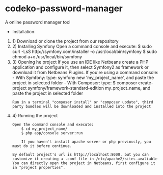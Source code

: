 # codeko-password-manager
A online password manager tool

- Installation
<ol>
<li>
1) Download or clone the project from our repository
</li>
<li>
2) Installing Symfony
    Open a command console and execute: 
        $ sudo curl -LsS http://symfony.com/installer -o /usr/local/bin/symfony
        $ sudo chmod a+x /usr/local/bin/symfony
</li>
<li>
3) Opening he project
    If you use an IDE like Netbeans create a PHP application and configure it, then select Symfony2 as framework or download it from Netbeans Plugins.
    If you're using a command console: 
        - With Symfony:
            type: symfony new 'my_project_name', and paste the project in selected folder
        - With Composer:
            type: $ composer create-project symfony/framework-standard-edition my_project_name, and paste the project in selected folder
    
    Run in a terminal "composer install" or "composer update", third party bundles will be downloaded and installed into the project
</li>
<li>
4) Running the project

    Open the command console and execute:
        $ cd my_project_name/
        $ php app/console server:run

        If you haven't install apache server or php previously, you must do it before continue.
    
    By default project's url is http://localhost:8000, but you can customize it creating a .conf file in /etc/apache2/sites-avaliable 
    You can directly open the project in Netbeans, first configure it in "project properties". 
</li>
</ol>